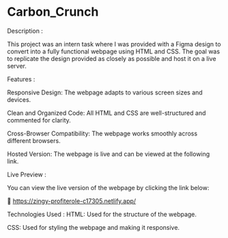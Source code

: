 # Carbon_Crunch

Description :

This project was an intern task where I was provided with a Figma design to convert into a fully functional webpage using HTML and CSS. The goal was to replicate the design provided as closely as possible and host it on a live server.

Features : 

Responsive Design: The webpage adapts to various screen sizes and devices.

Clean and Organized Code: All HTML and CSS are well-structured and commented for clarity.

Cross-Browser Compatibility: The webpage works smoothly across different browsers.

Hosted Version: The webpage is live and can be viewed at the following link.

Live Preview :

You can view the live version of the webpage by clicking the link below:

🔗 https://zingy-profiterole-c17305.netlify.app/

Technologies Used :
HTML: Used for the structure of the webpage.

CSS: Used for styling the webpage and making it responsive.

